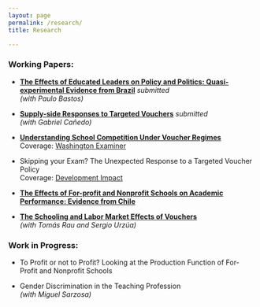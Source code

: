 ```yaml
---
layout: page
permalink: /research/
title: Research

---
```


###  Working Papers:  

* <a href="files/educated_leaders.pdf" target="_blank">**The Effects of Educated Leaders on Policy and Politics: Quasi-experimental Evidence from Brazil**</a> *submitted*  
*(with Paulo Bastos)*

* <a href="files/supply_side.pdf" target="_blank">**Supply-side Responses to Targeted Vouchers**</a> *submitted*  
*(with Gabriel Cañedo)* 

* <a href="files/Vouchers.pdf" target="_blank">**Understanding School Competition Under Voucher Regimes**</a>  
Coverage: <a href="https://www.washingtonexaminer.com/opinion/regulations-are-keeping-the-best-private-schools-out-of-school-voucher-programs" target="_blank">Washington Examiner</a>

* Skipping your Exam? The Unexpected Response to a Targeted Voucher Policy  
Coverage: <a href="https://blogs.worldbank.org/impactevaluations/whats-latest-research-development-economics-round-neudc-2019" target="_blank">Development Impact</a>

* <a href="files/For_Prof.pdf" target="_blank">**The Effects of For-profit and Nonprofit Schools on Academic Performance: Evidence from Chile**</a>

* <a href="files/Schooling_Labor_Vouchers.pdf" target="_blank">**The Schooling and Labor Market Effects of Vouchers**</a>  
*(with Tomás Rau and Sergio Urzúa)*

### Work in Progress:  

* To Profit or not to Profit? Looking at the Production Function of For-Profit and Nonprofit Schools

* Gender Discrimination in the Teaching Profession  
*(with Miguel Sarzosa)*